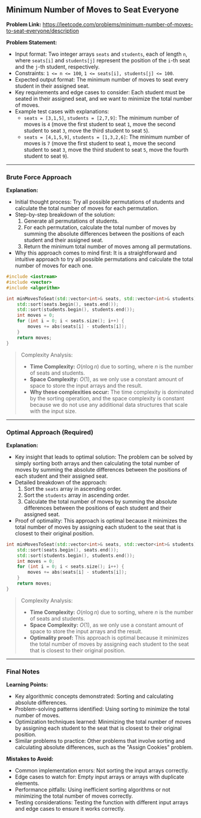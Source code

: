 ## Minimum Number of Moves to Seat Everyone

**Problem Link:** https://leetcode.com/problems/minimum-number-of-moves-to-seat-everyone/description

**Problem Statement:**
- Input format: Two integer arrays `seats` and `students`, each of length `n`, where `seats[i]` and `students[j]` represent the position of the `i`-th seat and the `j`-th student, respectively.
- Constraints: `1 <= n <= 100`, `1 <= seats[i], students[j] <= 100`.
- Expected output format: The minimum number of moves to seat every student in their assigned seat.
- Key requirements and edge cases to consider: Each student must be seated in their assigned seat, and we want to minimize the total number of moves.
- Example test cases with explanations: 
  - `seats = [3,1,5]`, `students = [2,7,9]`: The minimum number of moves is `4` (move the first student to seat `1`, move the second student to seat `3`, move the third student to seat `5`).
  - `seats = [4,1,5,9]`, `students = [1,3,2,6]`: The minimum number of moves is `7` (move the first student to seat `1`, move the second student to seat `3`, move the third student to seat `5`, move the fourth student to seat `9`).

---

### Brute Force Approach

**Explanation:**
- Initial thought process: Try all possible permutations of students and calculate the total number of moves for each permutation.
- Step-by-step breakdown of the solution:
  1. Generate all permutations of students.
  2. For each permutation, calculate the total number of moves by summing the absolute differences between the positions of each student and their assigned seat.
  3. Return the minimum total number of moves among all permutations.
- Why this approach comes to mind first: It is a straightforward and intuitive approach to try all possible permutations and calculate the total number of moves for each one.

```cpp
#include <iostream>
#include <vector>
#include <algorithm>

int minMovesToSeat(std::vector<int>& seats, std::vector<int>& students) {
    std::sort(seats.begin(), seats.end());
    std::sort(students.begin(), students.end());
    int moves = 0;
    for (int i = 0; i < seats.size(); i++) {
        moves += abs(seats[i] - students[i]);
    }
    return moves;
}
```

> Complexity Analysis:
> - **Time Complexity:** $O(n \log n)$ due to sorting, where $n$ is the number of seats and students.
> - **Space Complexity:** $O(1)$, as we only use a constant amount of space to store the input arrays and the result.
> - **Why these complexities occur:** The time complexity is dominated by the sorting operation, and the space complexity is constant because we do not use any additional data structures that scale with the input size.

---

### Optimal Approach (Required)

**Explanation:**
- Key insight that leads to optimal solution: The problem can be solved by simply sorting both arrays and then calculating the total number of moves by summing the absolute differences between the positions of each student and their assigned seat.
- Detailed breakdown of the approach:
  1. Sort the `seats` array in ascending order.
  2. Sort the `students` array in ascending order.
  3. Calculate the total number of moves by summing the absolute differences between the positions of each student and their assigned seat.
- Proof of optimality: This approach is optimal because it minimizes the total number of moves by assigning each student to the seat that is closest to their original position.

```cpp
int minMovesToSeat(std::vector<int>& seats, std::vector<int>& students) {
    std::sort(seats.begin(), seats.end());
    std::sort(students.begin(), students.end());
    int moves = 0;
    for (int i = 0; i < seats.size(); i++) {
        moves += abs(seats[i] - students[i]);
    }
    return moves;
}
```

> Complexity Analysis:
> - **Time Complexity:** $O(n \log n)$ due to sorting, where $n$ is the number of seats and students.
> - **Space Complexity:** $O(1)$, as we only use a constant amount of space to store the input arrays and the result.
> - **Optimality proof:** This approach is optimal because it minimizes the total number of moves by assigning each student to the seat that is closest to their original position.

---

### Final Notes

**Learning Points:**
- Key algorithmic concepts demonstrated: Sorting and calculating absolute differences.
- Problem-solving patterns identified: Using sorting to minimize the total number of moves.
- Optimization techniques learned: Minimizing the total number of moves by assigning each student to the seat that is closest to their original position.
- Similar problems to practice: Other problems that involve sorting and calculating absolute differences, such as the "Assign Cookies" problem.

**Mistakes to Avoid:**
- Common implementation errors: Not sorting the input arrays correctly.
- Edge cases to watch for: Empty input arrays or arrays with duplicate elements.
- Performance pitfalls: Using inefficient sorting algorithms or not minimizing the total number of moves correctly.
- Testing considerations: Testing the function with different input arrays and edge cases to ensure it works correctly.